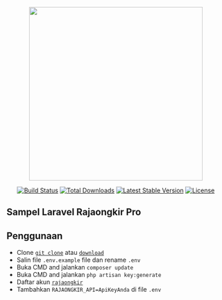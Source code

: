 <p align="center"><img src="https://res.cloudinary.com/dtfbvvkyp/image/upload/v1566331377/laravel-logolockup-cmyk-red.svg" width="400"></p>

<p align="center">
<a href="https://travis-ci.org/laravel/framework"><img src="https://travis-ci.org/laravel/framework.svg" alt="Build Status"></a>
<a href="https://packagist.org/packages/laravel/framework"><img src="https://poser.pugx.org/laravel/framework/d/total.svg" alt="Total Downloads"></a>
<a href="https://packagist.org/packages/laravel/framework"><img src="https://poser.pugx.org/laravel/framework/v/stable.svg" alt="Latest Stable Version"></a>
<a href="https://packagist.org/packages/laravel/framework"><img src="https://poser.pugx.org/laravel/framework/license.svg" alt="License"></a>
</p>

## Sampel Laravel Rajaongkir Pro

## Penggunaan
- Clone  <a href="https://github.com/agungmartonosyn/laravel-rajaongkir.git">`git clone`</a> atau <a href="https://github.com/agungmartonosyn/laravel-rajaongkir/archive/master.zip">`download`</a>
- Salin file `.env.example` file dan rename `.env`
- Buka CMD and jalankan `composer update`
- Buka CMD and jalankan `php artisan key:generate`
- Daftar akun <a href="http://rajaongkir.com" target="_blank"> `rajaongkir` </a>
- Tambahkan `RAJAONGKIR_API=ApiKeyAnda` di file `.env`